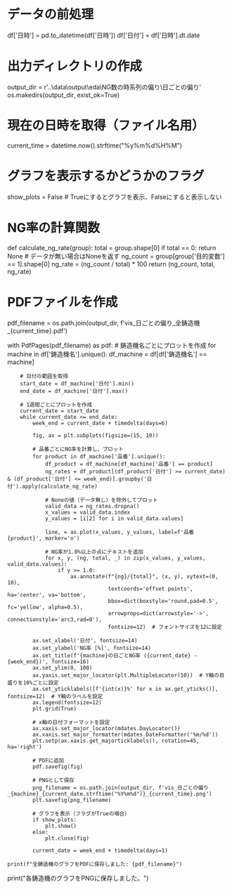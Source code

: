 # データの前処理
df['日時'] = pd.to_datetime(df['日時'])
df['日付'] = df['日時'].dt.date

# 出力ディレクトリの作成
output_dir = r'..\data\output\eda\NG数の時系列の偏り\日ごとの偏り'
os.makedirs(output_dir, exist_ok=True)

# 現在の日時を取得（ファイル名用）
current_time = datetime.now().strftime("%y%m%d%H%M")

# グラフを表示するかどうかのフラグ
show_plots = False  # Trueにするとグラフを表示、Falseにすると表示しない

# NG率の計算関数
def calculate_ng_rate(group):
    total = group.shape[0]
    if total == 0:
        return None  # データが無い場合はNoneを返す
    ng_count = group[group['目的変数'] == 1].shape[0]
    ng_rate = (ng_count / total) * 100
    return (ng_count, total, ng_rate)

# PDFファイルを作成
pdf_filename = os.path.join(output_dir, f'vis_日ごとの偏り_全鋳造機_{current_time}.pdf')

with PdfPages(pdf_filename) as pdf:
    # 鋳造機名ごとにプロットを作成
    for machine in df['鋳造機名'].unique():
        df_machine = df[df['鋳造機名'] == machine]
        
        # 日付の範囲を取得
        start_date = df_machine['日付'].min()
        end_date = df_machine['日付'].max()
        
        # 1週間ごとにプロットを作成
        current_date = start_date
        while current_date <= end_date:
            week_end = current_date + timedelta(days=6)
            
            fig, ax = plt.subplots(figsize=(15, 10))
            
            # 品番ごとにNG率を計算し、プロット
            for product in df_machine['品番'].unique():
                df_product = df_machine[df_machine['品番'] == product]
                ng_rates = df_product[(df_product['日付'] >= current_date) & (df_product['日付'] <= week_end)].groupby('日付').apply(calculate_ng_rate)
                
                # Noneの値（データ無し）を除外してプロット
                valid_data = ng_rates.dropna()
                x_values = valid_data.index
                y_values = [i[2] for i in valid_data.values]
                
                line, = ax.plot(x_values, y_values, label=f'品番 {product}', marker='o')
                
                # NG率が1.0%以上の点にテキストを追加
                for x, y, (ng, total, _) in zip(x_values, y_values, valid_data.values):
                    if y >= 1.0:
                        ax.annotate(f"{ng}/{total}", (x, y), xytext=(0, 10), 
                                    textcoords='offset points', ha='center', va='bottom',
                                    bbox=dict(boxstyle='round,pad=0.5', fc='yellow', alpha=0.5),
                                    arrowprops=dict(arrowstyle='->', connectionstyle='arc3,rad=0'),
                                    fontsize=12)  # フォントサイズを12に設定
            
            ax.set_xlabel('日付', fontsize=14)
            ax.set_ylabel('NG率 [%]', fontsize=14)
            ax.set_title(f'{machine}の日ごとNG率 ({current_date} - {week_end})', fontsize=16)
            ax.set_ylim(0, 100)
            ax.yaxis.set_major_locator(plt.MultipleLocator(10))  # Y軸の目盛りを10%ごとに設定
            ax.set_yticklabels([f'{int(x)}%' for x in ax.get_yticks()], fontsize=12)  # Y軸のラベルを設定
            ax.legend(fontsize=12)
            plt.grid(True)
            
            # x軸の日付フォーマットを設定
            ax.xaxis.set_major_locator(mdates.DayLocator())
            ax.xaxis.set_major_formatter(mdates.DateFormatter('%m/%d'))
            plt.setp(ax.xaxis.get_majorticklabels(), rotation=45, ha='right')
            
            # PDFに追加
            pdf.savefig(fig)
            
            # PNGとして保存
            png_filename = os.path.join(output_dir, f'vis_日ごとの偏り_{machine}_{current_date.strftime("%Y%m%d")}_{current_time}.png')
            plt.savefig(png_filename)
            
            # グラフを表示（フラグがTrueの場合）
            if show_plots:
                plt.show()
            else:
                plt.close(fig)
            
            current_date = week_end + timedelta(days=1)
    
    print(f"全鋳造機のグラフをPDFに保存しました: {pdf_filename}")

print("各鋳造機のグラフをPNGに保存しました。")
